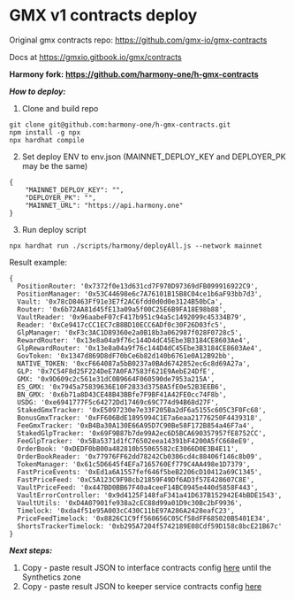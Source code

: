 GMX v1 contracts deploy
==============

Original gmx contracts repo: https://github.com/gmx-io/gmx-contracts

Docs at https://gmxio.gitbook.io/gmx/contracts

**Harmony fork: https://github.com/harmony-one/h-gmx-contracts**

***How to deploy:***

1) Clone and build repo
```
git clone git@github.com:harmony-one/h-gmx-contracts.git
npm install -g npx
npx hardhat compile
```

2) Set deploy ENV to env.json (MAINNET_DEPLOY_KEY and DEPLOYER_PK may be the same)
```
{
    "MAINNET_DEPLOY_KEY": "",
    "DEPLOYER_PK": "",
    "MAINNET_URL": "https://api.harmony.one"
}
```

3) Run deploy script
```
npx hardhat run ./scripts/harmony/deployAll.js --network mainnet
```

Result example: 
```
{
  PositionRouter: '0x7372f0e13d631cd7F970D97369dFB099916922C9',
  PositionManager: '0x53C44698e6c7A76101B15B8C04ce1b6aF93bb7d3',
  Vault: '0x78cD8463Ff91e3E7f2AC6fdd0d0d0e3124B50bCa',
  Router: '0x6b72AA81d45fE13a09a5f00C25E6B9FA18E98b88',
  VaultReader: '0x96aabeF07cF417b951c94a5c1492099c45334B79',
  Reader: '0xCe9417cCC1EC7cB8BD10ECC6ADf0c30F26D03fc5',
  GlpManager: '0xF3c3AC1D89360e2a0B18b3a062987f028F0728c5',
  RewardRouter: '0x13e8a04a9f76c144D4dC45Ebe3B3184CE8603Ae4',
  GlpRewardRouter: '0x13e8a04a9f76c144D4dC45Ebe3B3184CE8603Ae4',
  GovToken: '0x1347d869D8dF70bCe6b82d140b6761e0A12B92bb',
  NATIVE_TOKEN: '0xcF664087a5bB0237a0BAd6742852ec6c8d69A27a',
  GLP: '0x7C54F8d25F224DeE7A0FA7583f621E9AebE24DfE',
  GMX: '0x9D609c2c561e31dC0B9664F060590de7953a215A',
  ES_GMX: '0x7945a75839636E10F2833d3758A5fE0e52B3EEB6',
  BN_GMX: '0x6b71a8D43CE48B43BBfe7F9BF41A42FE0cc74F8b',
  USDG: '0xe6941777F5c64272Dd17469c69C774d94B68d27F',
  StakedGmxTracker: '0xE5097230e7e33F205Ba2dF6a5155c605C3F0Fc68',
  BonusGmxTracker: '0xFF606BdE1895994C1E7a6eaa21776250F4439318',
  FeeGmxTracker: '0xB4Ba30A130E66A95D7C90Be58F172B854a46F7a4',
  StakedGlpTracker: '0x69F9B87b7de99A2ec6D5BCA690357957fE8752CC',
  FeeGlpTracker: '0x5Ba5371d1fC76502eea14391bF4200A5fC668eE9',
  OrderBook: '0xDEDF0bB00a482810b55065582cE3066D0E3B4E11',
  OrderBookReader: '0x77976FF62dd78242Cb0386cd4c88406f146c8b09',
  TokenManager: '0x61c5D6645f4EFa7165760Ef779C4AA498e1D7379',
  FastPriceEvents: '0xEd1a6A1557fef646f5beB2206cD10412a69C1345',
  FastPriceFeed: '0xC5A123C9F98cb21859F49Df6AD3f57E428607C8E',
  VaultPriceFeed: '0x447BD0BB67F40a4ceeF14BC0945e440d5858F443',
  VaultErrorController: '0x9d4125F148faF341a41D637B152942E4bBDE1543',
  VaultUtils: '0xD4A07901fe938a2cEC88d99a01D9c30Bc2bF9936',
  Timelock: '0xda4f51e95A003cC430C11bE97A286A2428eafC23',
  PriceFeedTimelock: '0x8826C1C9ff560656C05Cf58dFF685020B5401E34',
  ShortsTrackerTimelock: '0xb295A7204f5742189E08Cdf59D158c8bcE21B67c'
}
```

***Next steps:***

1) Copy - paste result JSON to interface contracts config [here](https://github.com/harmony-one/gmx-interface/blob/master/src/config/contracts.ts#L15) until the Synthetics zone
2) Copy - paste result JSON to keeper service contracts config [here](https://github.com/harmony-one/gmx-price-keeper/blob/main/src/contracts.config.ts)

